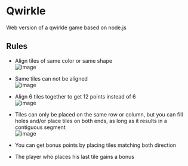 # Qwirkle
Web version of a qwirkle game based on node.js

## Rules

- Align tiles of same color or same shape  
![image](https://user-images.githubusercontent.com/65771708/192012391-fabe8c4e-76af-45ef-8325-0c831ed031ad.png)

- Same tiles can not be aligned  
![image](https://user-images.githubusercontent.com/65771708/192012809-bbccdb42-dbc1-4e40-b02e-cb14005063c2.png)

- Align 6 tiles together to get 12 points instead of 6  
![image](https://user-images.githubusercontent.com/65771708/192013196-1bef3229-9f10-45c6-8871-dfc401c74090.png)

- Tiles can only be placed on the same row or column, but you can fill holes and/or place tiles on both ends, as long as it results in a contiguous segment  
![image](https://user-images.githubusercontent.com/65771708/192014175-bb58c0e8-429e-483e-87e8-d9aa2803be65.png)

- You can get bonus points by placing tiles matching both direction  

- The player who places his last tile gains a bonus
